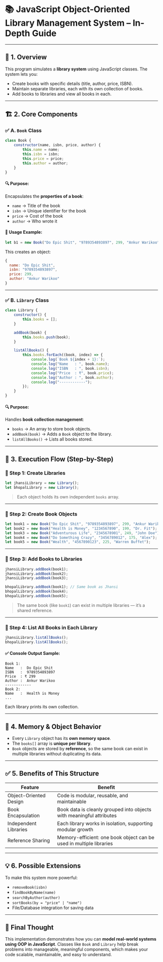 
# 📚 JavaScript Object-Oriented Library Management System – In-Depth Guide

---

## 🧩 1. Overview

This program simulates a **library system** using JavaScript classes. The system lets you:
- Create books with specific details (title, author, price, ISBN).
- Maintain separate libraries, each with its own collection of books.
- Add books to libraries and view all books in each.

---

## 🏗️ 2. Core Components

### ✅ A. `Book` Class

```js
class Book {
    constructor(name, isbn, price, author) {
        this.name = name;
        this.isbn = isbn;
        this.price = price;
        this.author = author;
    }
}
```

#### 🔍 Purpose:
Encapsulates the **properties of a book**:
- `name` → Title of the book
- `isbn` → Unique identifier for the book
- `price` → Cost of the book
- `author` → Who wrote it

#### 📌 Usage Example:
```js
let b1 = new Book("Do Epic Shit", "9789354893897", 299, "Ankur Warikoo");
```

This creates an object:
```js
{
  name: "Do Epic Shit",
  isbn: "9789354893897",
  price: 299,
  author: "Ankur Warikoo"
}
```

---

### ✅ B. `Library` Class

```js
class Library {
    constructor() {
        this.books = [];
    }

    addBook(book) {
        this.books.push(book);
    }

    listAllBooks() {
        this.books.forEach((book, index) => {
            console.log(`Book ${index + 1}:`);
            console.log("Name   : ", book.name);
            console.log("ISBN   : ", book.isbn);
            console.log("Price  : ₹", book.price);
            console.log("Author : ", book.author);
            console.log("------------");
        });
    }
}
```

#### 🔍 Purpose:
Handles **book collection management**:
- `books` → An array to store book objects.
- `addBook(book)` → Adds a `Book` object to the library.
- `listAllBooks()` → Lists all books stored.

---

## 🔄 3. Execution Flow (Step-by-Step)

### 🔹 Step 1: Create Libraries

```js
let jhansiLibrary = new Library();
let bhopalLibrary = new Library();
```

> Each object holds its own independent `books` array.

---

### 🔹 Step 2: Create Book Objects

```js
let book1 = new Book("Do Epic Shit", "9789354893897", 299, "Ankur Warikoo");
let book2 = new Book("Health is Money", "1234567890", 199, "Dr. Fit");
let book3 = new Book("Adventurous Life", "2345678901", 249, "John Doe");
let book4 = new Book("Do Something Crazy", "3456789012", 175, "Alex");
let book5 = new Book("Wealth", "4567890123", 225, "Warren Buffet");
```

---

### 🔹 Step 3: Add Books to Libraries

```js
jhansiLibrary.addBook(book1);
jhansiLibrary.addBook(book2);
jhansiLibrary.addBook(book3);

bhopalLibrary.addBook(book1); // Same book as Jhansi
bhopalLibrary.addBook(book4);
bhopalLibrary.addBook(book5);
```

> The same book (like `book1`) can exist in multiple libraries — it’s a shared reference.

---

### 🔹 Step 4: List All Books in Each Library

```js
jhansiLibrary.listAllBooks();
bhopalLibrary.listAllBooks();
```

#### ✅ Console Output Sample:

```
Book 1:
Name   :  Do Epic Shit
ISBN   :  9789354893897
Price  : ₹ 299
Author :  Ankur Warikoo
------------
Book 2:
Name   :  Health is Money
...
```

Each library prints its own collection.

---

## 💾 4. Memory & Object Behavior

- Every `Library` object has its **own memory space**.
- The `books[]` array is **unique per library**.
- `Book` objects are stored by **reference**, so the same book can exist in multiple libraries without duplicating its data.

---

## ✅ 5. Benefits of This Structure

| Feature                 | Benefit                                                                 |
|------------------------|-------------------------------------------------------------------------|
| Object-Oriented Design | Code is modular, reusable, and maintainable                             |
| Book Encapsulation     | Book data is cleanly grouped into objects with meaningful attributes    |
| Independent Libraries  | Each library works in isolation, supporting modular growth              |
| Reference Sharing      | Memory-efficient: one book object can be used in multiple libraries     |

---

## 💡 6. Possible Extensions

To make this system more powerful:
- `removeBook(isbn)`
- `findBookByName(name)`
- `searchByAuthor(author)`
- `sortBooks(by = "price" | "name")`
- File/Database integration for saving data

---

## 🧠 Final Thought

This implementation demonstrates how you can **model real-world systems using OOP in JavaScript**. Classes like `Book` and `Library` help break problems into manageable, meaningful components, which makes your code scalable, maintainable, and easy to understand.